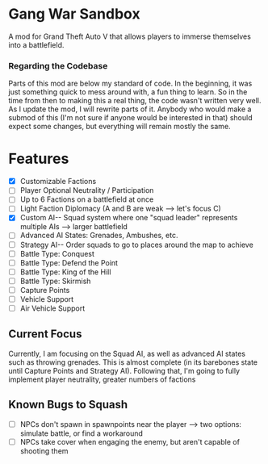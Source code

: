 # Gang War Sandbox
A mod for Grand Theft Auto V that allows players to immerse themselves into a battlefield.

### Regarding the Codebase
Parts of this mod are below my standard of code. In the beginning, it was just something quick to mess around with, a fun thing to learn. So in the time from then to making this a real thing, the code wasn't written very well. As I update the mod, I will rewrite parts of it. Anybody who would make a submod of this (I'm not sure if anyone would be interested in that) should expect some changes, but everything will remain mostly the same.



# Features
- [x] Customizable Factions
- [ ] Player Optional Neutrality / Participation
- [ ] Up to 6 Factions on a battlefield at once
- [ ] Light Faction Diplomacy (A and B are weak --> let's focus C)
- [x] Custom AI-- Squad system where one "squad leader" represents multiple AIs --> larger battlefield
- [ ] Advanced AI States: Grenades, Ambushes, etc.
- [ ] Strategy AI-- Order squads to go to places around the map to achieve
- [ ] Battle Type: Conquest
- [ ] Battle Type: Defend the Point
- [ ] Battle Type: King of the Hill
- [ ] Battle Type: Skirmish
- [ ] Capture Points
- [ ] Vehicle Support
- [ ] Air Vehicle Support

## Current Focus
Currently, I am focusing on the Squad AI, as well as advanced AI states such as throwing grenades. This is almost complete (in its barebones state until Capture Points and Strategy AI).
Following that, I'm going to fully implement player neutrality, greater numbers of factions

## Known Bugs to Squash
- [ ] NPCs don't spawn in spawnpoints near the player --> two options: simulate battle, or find a workaround
- [ ] NPCs take cover when engaging the enemy, but aren't capable of shooting them
